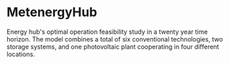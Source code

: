 # MetenergyHub
Energy hub's optimal operation feasibility study in a twenty year time horizon. The model combines a total of six conventional technologies, two storage systems, and one photovoltaic plant cooperating in four different locations.
